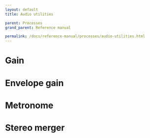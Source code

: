 ```yaml
---
layout: default
title: Audio utilities

parent: Processes
grand_parent: Reference manual

permalink: /docs/reference-manual/processes/audio-utilities.html
---
```


# Gain

# Envelope gain

# Metronome

# Stereo merger